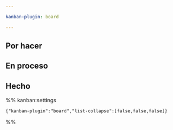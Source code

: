 ```yaml
---

kanban-plugin: board

---
```


## Por hacer



## En proceso



## Hecho





%% kanban:settings
```
{"kanban-plugin":"board","list-collapse":[false,false,false]}
```
%%